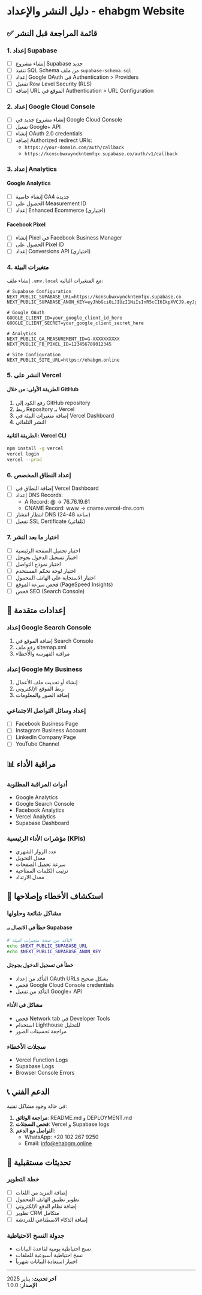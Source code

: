 # دليل النشر والإعداد - ehabgm Website

## ✅ قائمة المراجعة قبل النشر

### 1. إعداد Supabase

- [ ] إنشاء مشروع Supabase جديد
- [ ] تنفيذ SQL Schema من ملف `supabase-schema.sql`
- [ ] إعداد Google OAuth في Authentication > Providers
- [ ] تفعيل Row Level Security (RLS)
- [ ] إضافة URL الموقع في Authentication > URL Configuration

### 2. إعداد Google Cloud Console

- [ ] إنشاء مشروع جديد في Google Cloud Console
- [ ] تفعيل Google+ API
- [ ] إنشاء OAuth 2.0 credentials
- [ ] إضافة Authorized redirect URIs:
  - `https://your-domain.com/auth/callback`
  - `https://kcnsubwxwynckntemfqx.supabase.co/auth/v1/callback`

### 3. إعداد Analytics

#### Google Analytics
- [ ] إنشاء خاصية GA4 جديدة
- [ ] الحصول على Measurement ID
- [ ] إعداد Enhanced Ecommerce (اختياري)

#### Facebook Pixel
- [ ] إنشاء Pixel في Facebook Business Manager
- [ ] الحصول على Pixel ID
- [ ] إعداد Conversions API (اختياري)

### 4. متغيرات البيئة

إنشاء ملف `.env.local` مع المتغيرات التالية:

```env
# Supabase Configuration
NEXT_PUBLIC_SUPABASE_URL=https://kcnsubwxwynckntemfqx.supabase.co
NEXT_PUBLIC_SUPABASE_ANON_KEY=eyJhbGciOiJIUzI1NiIsInR5cCI6IkpXVCJ9.eyJpc3MiOiJzdXBhYmFzZSIsInJlZiI6ImtjbnN1Ynd4d3luY2tudGVtZnF4Iiwicm9sZSI6ImFub24iLCJpYXQiOjE3NTM5OTQyNDUsImV4cCI6MjA2OTU3MDI0NX0.RBiOLn9cJkf_JOyLs54NHRmllfPTZM1UAFBanZkBYk8

# Google OAuth
GOOGLE_CLIENT_ID=your_google_client_id_here
GOOGLE_CLIENT_SECRET=your_google_client_secret_here

# Analytics
NEXT_PUBLIC_GA_MEASUREMENT_ID=G-XXXXXXXXXX
NEXT_PUBLIC_FB_PIXEL_ID=123456789012345

# Site Configuration
NEXT_PUBLIC_SITE_URL=https://ehabgm.online
```

### 5. النشر على Vercel

#### الطريقة الأولى: من خلال GitHub
1. رفع الكود إلى GitHub repository
2. ربط Repository بـ Vercel
3. إضافة متغيرات البيئة في Vercel Dashboard
4. النشر التلقائي

#### الطريقة الثانية: Vercel CLI
```bash
npm install -g vercel
vercel login
vercel --prod
```

### 6. إعداد النطاق المخصص

- [ ] إضافة النطاق في Vercel Dashboard
- [ ] إعداد DNS Records:
  - A Record: @ -> 76.76.19.61
  - CNAME Record: www -> cname.vercel-dns.com
- [ ] انتظار انتشار DNS (24-48 ساعة)
- [ ] تفعيل SSL Certificate (تلقائي)

### 7. اختبار ما بعد النشر

- [ ] اختبار تحميل الصفحة الرئيسية
- [ ] اختبار تسجيل الدخول بجوجل
- [ ] اختبار نموذج التواصل
- [ ] اختبار لوحة تحكم المستخدم
- [ ] اختبار الاستجابة على الهاتف المحمول
- [ ] فحص سرعة الموقع (PageSpeed Insights)
- [ ] فحص SEO (Search Console)

## 🔧 إعدادات متقدمة

### إعداد Google Search Console
1. إضافة الموقع في Search Console
2. رفع ملف sitemap.xml
3. مراقبة الفهرسة والأخطاء

### إعداد Google My Business
1. إنشاء أو تحديث ملف الأعمال
2. ربط الموقع الإلكتروني
3. إضافة الصور والمعلومات

### إعداد وسائل التواصل الاجتماعي
- [ ] Facebook Business Page
- [ ] Instagram Business Account
- [ ] LinkedIn Company Page
- [ ] YouTube Channel

## 📊 مراقبة الأداء

### أدوات المراقبة المطلوبة
- Google Analytics
- Google Search Console
- Facebook Analytics
- Vercel Analytics
- Supabase Dashboard

### مؤشرات الأداء الرئيسية (KPIs)
- عدد الزوار الشهري
- معدل التحويل
- سرعة تحميل الصفحات
- ترتيب الكلمات المفتاحية
- معدل الارتداد

## 🚨 استكشاف الأخطاء وإصلاحها

### مشاكل شائعة وحلولها

#### خطأ في الاتصال بـ Supabase
```bash
# التأكد من صحة متغيرات البيئة
echo $NEXT_PUBLIC_SUPABASE_URL
echo $NEXT_PUBLIC_SUPABASE_ANON_KEY
```

#### خطأ في تسجيل الدخول بجوجل
- التأكد من إعداد OAuth URLs بشكل صحيح
- فحص Google Cloud Console credentials
- التأكد من تفعيل Google+ API

#### مشاكل في الأداء
- فحص Network tab في Developer Tools
- استخدام Lighthouse للتحليل
- مراجعة تحسينات الصور

### سجلات الأخطاء
- Vercel Function Logs
- Supabase Logs
- Browser Console Errors

## 📞 الدعم الفني

في حالة وجود مشاكل تقنية:

1. **مراجعة الوثائق**: README.md و DEPLOYMENT.md
2. **فحص السجلات**: Vercel و Supabase logs
3. **التواصل مع الدعم**:
   - WhatsApp: +20 102 267 9250
   - Email: info@ehabgm.online

## 🔄 تحديثات مستقبلية

### خطة التطوير
- [ ] إضافة المزيد من اللغات
- [ ] تطوير تطبيق الهاتف المحمول
- [ ] إضافة نظام الدفع الإلكتروني
- [ ] تطوير CRM متكامل
- [ ] إضافة الذكاء الاصطناعي للدردشة

### جدولة النسخ الاحتياطية
- نسخ احتياطية يومية لقاعدة البيانات
- نسخ احتياطية أسبوعية للملفات
- اختبار استعادة البيانات شهرياً

---

**آخر تحديث**: يناير 2025  
**الإصدار**: 1.0.0